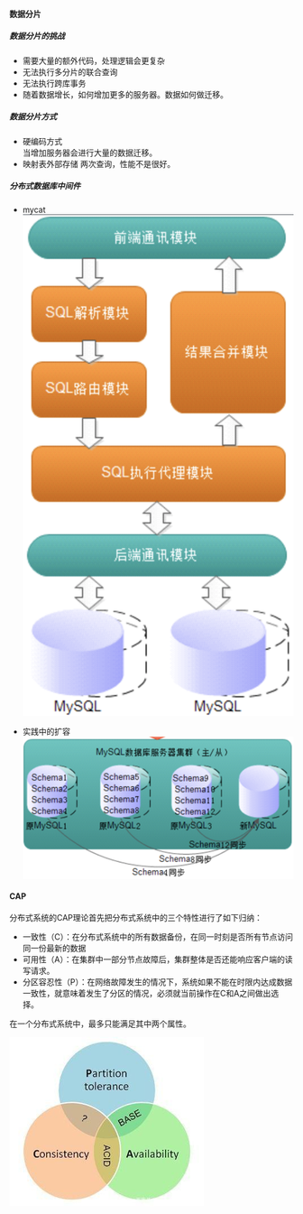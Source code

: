 #### 数据分片
##### 数据分片的挑战
* 需要大量的额外代码，处理逻辑会更复杂
* 无法执行多分片的联合查询
* 无法执行跨库事务
* 随着数据增长，如何增加更多的服务器。数据如何做迁移。
##### 数据分片方式
* 硬编码方式  
当增加服务器会进行大量的数据迁移。
* 映射表外部存储
两次查询，性能不是很好。
##### 分布式数据库中间件
* mycat  
![mycat](./assets/mycat.png)

* 实践中的扩容
![mycat_ext](./assets/mycat-ext.png)

#### CAP
分布式系统的CAP理论首先把分布式系统中的三个特性进行了如下归纳：
* 一致性（C）：在分布式系统中的所有数据备份，在同一时刻是否所有节点访问同一份最新的数据
* 可用性（A）：在集群中一部分节点故障后，集群整体是否还能响应客户端的读写请求。
* 分区容忍性（P）：在网络故障发生的情况下，系统如果不能在时限内达成数据一致性，就意味着发生了分区的情况，必须就当前操作在C和A之间做出选择。

在一个分布式系统中，最多只能满足其中两个属性。  

![cap](./assets/cap.jpeg)